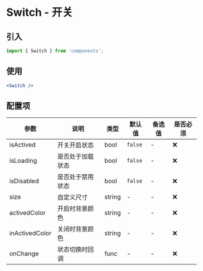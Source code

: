 # Switch - 开关

## 引入
```jsx
import { Switch } from 'components';
```
## 使用

```jsx
<Switch />
```



## 配置项
| 参数 | 说明 | 类型 | 默认值 |备选值 | 是否必须 |
| --- | --- | --- | --- | --- | --- |
| isActived | 开关开启状态 | bool | `false` | - | ❌ |
| isLoading | 是否处于加载状态 | bool | `false` | - | ❌ |
| isDisabled | 是否处于禁用状态 | bool | `false` | - | ❌ |
| size | 自定义尺寸 | string | - | - | ❌ |
| activedColor | 开启时背景颜色 | string | - | - | ❌ |
| inActivedColor | 关闭时背景颜色 | string | - | - | ❌ |
| onChange | 状态切换时回调 | func | - | - | ❌ |
